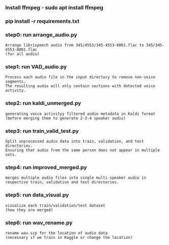 ### Install ffmpeg - sudo apt install ffmpeg
### pip install -r requirements.txt

### step0: run arrange_audio.py
    Arrange librispeech audio from 345/4553/345-4553-0001.flac to 345/345-4553-0001.flac
    (for all audio)

### step1: run VAD_audio.py 
    Process each audio file in the input directory to remove non-voice segments. 
    The resulting audio will only contain sections with detected voice activity.

### step2: run kaldi_unmerged.py
    generating voice activityy filtered audio metadata in Kaldi format
    (before merging them to generate 2-3-4 speaker audio)

### step3: run train_valid_test.py
    Split unprocessed audio data into train, validation, and test directories.
    Ensuring that audio from the same person does not appear in multiple sets.

### step4: run improved_merged.py
    merges multiple audio files into single multi-speaker audio in respective train, validation and test directories.

### step5: run data_visual.py
    visualize each train/validation/test dataset
    (how they are merged)

### step6: run wav_rename.py
    rename wav.scp for the location of audio data
    (necessary if we train in Kaggle or change the location)